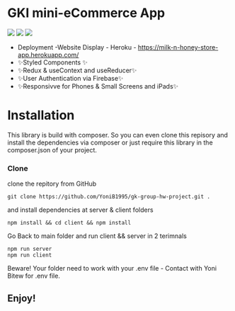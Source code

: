 <h1>GKI mini-eCommerce App</h1>

<img src="https://serving.photos.photobox.com/6253836324cde9d07406990323b82c931f85fc71ca74782b11c83c739bd7bcd4be13706c.jpg"/>


<img src="https://serving.photos.photobox.com/1001601661e6db54d1556b4dc1fad2aee123e013da5fd4b81e239c1326a6e831c7d88dc5.jpg" />
<img src="https://serving.photos.photobox.com/02809832d8f299c74812e8f6bd5f432ce000a9cc09dd063f4376abefb81af896aba7f6e1.jpg"/>


- Deployment -Website Display - Heroku - https://milk-n-honey-store-app.herokuapp.com/
- ✨Styled Components ✨
- ✨Redux & useContext and useReducer✨
- ✨User Authentication via Firebase✨
- ✨Responsivve for Phones & Small Screens and iPads✨

# Installation
This library is build with composer. So you can even clone this repisory and install the dependencies via composer or just require this library in the composer.json of your project.

### Clone
clone the repitory from GitHub

    git clone https://github.com/YoniB1995/gk-group-hw-project.git .

and install dependencies at server & client folders

    npm install && cd client && npm install
    
Go Back to main folder and run client && server in 2 terimnals

    npm run server
    npm run client


Beware! Your folder need to work with your .env file - Contact with Yoni Bitew for .env file.


    
## Enjoy!



